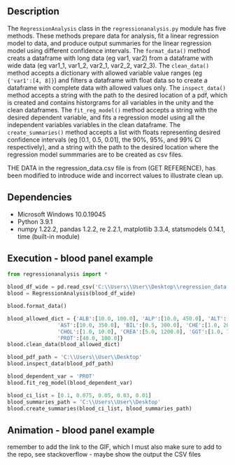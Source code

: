 ## Description 
The `RegressionAnalysis` class in the `regressionanalysis.py` module has five methods. These methods prepare data for analysis, fit a linear regression model to data, and produce output summaries for the linear regression model using different confidence intervals. The `format_data()` method creats a dataframe with long data (eg var1, var2) from a dataframe with wide data (eg var1_1, var1_2, var2_1, var2_2, var2_3). The `clean_data()` method accepts a dictionary with allowed variable value ranges (eg `{'var1':[4, 8]}`) and filters a dataframe with float data so to create a dataframe with complete data with allowed values only. The `inspect_data()` method accepts a string with the path to the desired location of a pdf, which is created and contains historgrams for all variables in the unity and the clean dataframes. The `fit_reg_model()` method accepts a string with the desired dependent variable, and fits a regression model using all the independent variables variables in the clean dataframe. The `create_summaries()` method accepts a list with floats representing desired confidence intervals (eg [0.1, 0.5, 0.01], the 90%, 95%, and 99% CI respectively), and a string with the path to the desired location where the regression model summmaries are to be created as csv files. 

THE DATA in the regression_data.csv file is from (GET REFERENCE), has been modified to introduce wide and incorrect values to illustrate clean up.

## Dependencies
* Microsoft Windows 10.0.19045
* Python 3.9.1
* numpy 1.22.2, pandas 1.2.2, re 2.2.1, matplotlib 3.3.4, statsmodels 0.14.1, time (built-in module) 

## Execution - blood panel example
```python
from regressionanalysis import *

blood_df_wide = pd.read_csv('C:\\Users\\User\\Desktop\\regression_data.csv')          
blood = RegressionAnalysis(blood_df_wide)  

blood.format_data()

blood_allowed_dict = {'ALB':[10.0, 100.0], 'ALP':[10.0, 450.0], 'ALT':[0.5, 350.0],
                'AST':[10.0, 350.0], 'BIL':[0.5, 300.0], 'CHE':[1.0, 20.0],
                'CHOL':[1.0, 10.0], 'CREA':[5.0, 1200.0], 'GGT':[1.0, 700.0],
                'PROT':[40.0, 100.0]}
blood.clean_data(blood_allowed_dict)

blood_pdf_path = 'C:\\Users\\User\\Desktop'                     
blood.inspect_data(blood_pdf_path)

blood_dependent_var = 'PROT'                                                   
blood.fit_reg_model(blood_dependent_var)

blood_ci_list = [0.1, 0.075, 0.05, 0.03, 0.01]                                  
blood_summaries_path = 'C:\\Users\\User\\Desktop'                                 
blood.create_summaries(blood_ci_list, blood_summaries_path)
```
 
## Animation - blood panel example
remember to add the link to the GIF, which I must also make sure to add to the repo, see stackoverflow - maybe show the output the CSV files  
